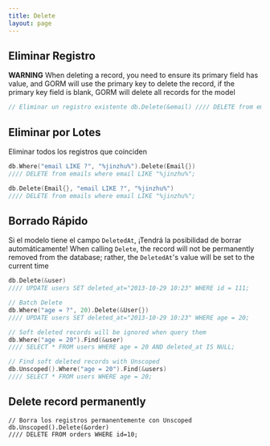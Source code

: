 ```yaml
---
title: Delete
layout: page
---
```


## Eliminar Registro

**WARNING** When deleting a record, you need to ensure its primary field has value, and GORM will use the primary key to delete the record, if the primary key field is blank, GORM will delete all records for the model

```go
// Eliminar un registro existente db.Delete(&email) //// DELETE from emails where id=10; // Agregar una opción de SQL adicional para eliminar SQL db.Set("gorm:delete_option", "OPTION (OPTIMIZE FOR UNKNOWN)").Delete(&email) //// DELETE from emails where id=10 OPTION (OPTIMIZE FOR UNKNOWN);
```

## Eliminar por Lotes

Eliminar todos los registros que coinciden

```go
db.Where("email LIKE ?", "%jinzhu%").Delete(Email{})
//// DELETE from emails where email LIKE "%jinzhu%";

db.Delete(Email{}, "email LIKE ?", "%jinzhu%")
//// DELETE from emails where email LIKE "%jinzhu%";
```

## Borrado Rápido

Si el modelo tiene el campo `DeletedAt`, ¡Tendrá la posibilidad de borrar automáticamente! When calling `Delete`, the record will not be permanently removed from the database; rather, the `DeletedAt`'s value will be set to the current time

```go
db.Delete(&user)
//// UPDATE users SET deleted_at="2013-10-29 10:23" WHERE id = 111;

// Batch Delete
db.Where("age = ?", 20).Delete(&User{})
//// UPDATE users SET deleted_at="2013-10-29 10:23" WHERE age = 20;

// Soft deleted records will be ignored when query them
db.Where("age = 20").Find(&user)
//// SELECT * FROM users WHERE age = 20 AND deleted_at IS NULL;

// Find soft deleted records with Unscoped
db.Unscoped().Where("age = 20").Find(&users)
//// SELECT * FROM users WHERE age = 20;
```

## Delete record permanently

    // Borra los registros permanentemente con Unscoped
    db.Unscoped().Delete(&order)
    //// DELETE FROM orders WHERE id=10;
